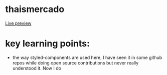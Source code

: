 # thaismercado

<a href="https://thais-mercado.netlify.app/">Live preview</a>

# key learning points:
- the way styled-components are used here, I have seen it in some github repos while doing open source contributions but never really understood it. Now I do
